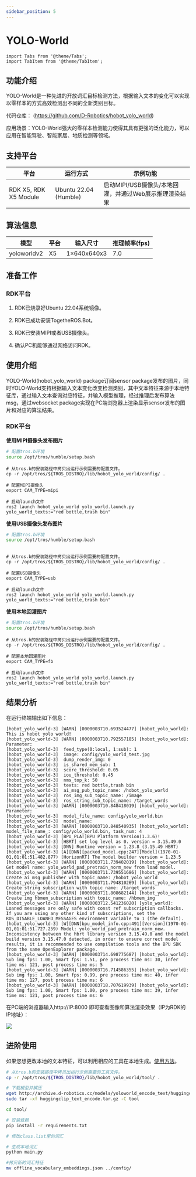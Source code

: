 ```yaml
---
sidebar_position: 5
---
```

# YOLO-World

```mdx-code-block
import Tabs from '@theme/Tabs';
import TabItem from '@theme/TabItem';
```

## 功能介绍

YOLO-World是一种先进的开放词汇目标检测方法，根据输入文本的变化可以实现以零样本的方式高效检测出不同的全新类别目标。

代码仓库： (https://github.com/D-Robotics/hobot_yolo_world)

应用场景：YOLO-World强大的零样本检测能力使得其具有更强的泛化能力，可以应用在智能驾驶、智能家居、地质检测等领域。


## 支持平台

| 平台                             | 运行方式     | 示例功能                                                 |
| -------------------------------- | ------------ | -------------------------------------------------------- |
| RDK X5, RDK X5 Module | Ubuntu 22.04 (Humble) | 启动MIPI/USB摄像头/本地回灌，并通过Web展示推理渲染结果 |

## 算法信息

| 模型 | 平台 | 输入尺寸 | 推理帧率(fps) |
| ---- | ---- | ------------ | ---- |
| yoloworldv2 | X5 | 1×640x640x3 | 7.0 |

## 准备工作

### RDK平台

1. RDK已烧录好Ubuntu 22.04系统镜像。

2. RDK已成功安装TogetheROS.Bot。

3. RDK已安装MIPI或者USB摄像头。

4. 确认PC机能够通过网络访问RDK。

## 使用介绍

YOLO-World(hobot_yolo_world) package订阅sensor package发布的图片，同时YOLO-World支持根据输入文本变化改变检测类别，其中文本特征来源于本地特征库，通过输入文本查询对应特征，并输入模型推理，经过推理后发布算法msg，通过websocket package实现在PC端浏览器上渲染显示sensor发布的图片和对应的算法结果。


### RDK平台

**使用MIPI摄像头发布图片**

<Tabs groupId="tros-distro">

<TabItem value="humble" label="Humble">

```bash
# 配置tros.b环境
source /opt/tros/humble/setup.bash
```

```shell
# 从tros.b的安装路径中拷贝出运行示例需要的配置文件。
cp -r /opt/tros/${TROS_DISTRO}/lib/hobot_yolo_world/config/ .

# 配置MIPI摄像头
export CAM_TYPE=mipi

# 启动launch文件
ros2 launch hobot_yolo_world yolo_world.launch.py yolo_world_texts:="red bottle,trash bin"
```

</TabItem>

</Tabs>

**使用USB摄像头发布图片**

<Tabs groupId="tros-distro">

<TabItem value="humble" label="Humble">

```bash
# 配置tros.b环境
source /opt/tros/humble/setup.bash
```

```shell

# 从tros.b的安装路径中拷贝出运行示例需要的配置文件。
cp -r /opt/tros/${TROS_DISTRO}/lib/hobot_yolo_world/config/ .

# 配置USB摄像头
export CAM_TYPE=usb

# 启动launch文件
ros2 launch hobot_yolo_world yolo_world.launch.py yolo_world_texts:="red bottle,trash bin"
```

</TabItem>

</Tabs>

**使用本地回灌图片**

<Tabs groupId="tros-distro">

<TabItem value="humble" label="Humble">

```bash
# 配置tros.b环境
source /opt/tros/humble/setup.bash
```

```shell
# 从tros.b的安装路径中拷贝出运行示例需要的配置文件。
cp -r /opt/tros/${TROS_DISTRO}/lib/hobot_yolo_world/config/ .

# 配置本地回灌图片
export CAM_TYPE=fb

# 启动launch文件
ros2 launch hobot_yolo_world yolo_world.launch.py yolo_world_texts:="red bottle,trash bin"
```

</TabItem>

</Tabs>

## 结果分析

在运行终端输出如下信息：

```shell
[hobot_yolo_world-3] [WARN] [0000003710.693524477] [hobot_yolo_world]: This is hobot yolo world!
[hobot_yolo_world-3] [WARN] [0000003710.792557185] [hobot_yolo_world]: Parameter:
[hobot_yolo_world-3]  feed_type(0:local, 1:sub): 1
[hobot_yolo_world-3]  image: config/yolo_world_test.jpg
[hobot_yolo_world-3]  dump_render_img: 0
[hobot_yolo_world-3]  is_shared_mem_sub: 1
[hobot_yolo_world-3]  score_threshold: 0.05
[hobot_yolo_world-3]  iou_threshold: 0.45
[hobot_yolo_world-3]  nms_top_k: 50
[hobot_yolo_world-3]  texts: red bottle,trash bin
[hobot_yolo_world-3]  ai_msg_pub_topic_name: /hobot_yolo_world
[hobot_yolo_world-3]  ros_img_sub_topic_name: /image
[hobot_yolo_world-3]  ros_string_sub_topic_name: /target_words
[hobot_yolo_world-3] [WARN] [0000003710.848418019] [hobot_yolo_world]: Parameter:
[hobot_yolo_world-3]  model_file_name: config/yolo_world.bin
[hobot_yolo_world-3]  model_name:
[hobot_yolo_world-3] [WARN] [0000003710.848540935] [hobot_yolo_world]: model_file_name_: config/yolo_world.bin, task_num: 4
[hobot_yolo_world-3] [BPU_PLAT]BPU Platform Version(1.3.6)!
[hobot_yolo_world-3] [HBRT] set log level as 0. version = 3.15.49.0
[hobot_yolo_world-3] [DNN] Runtime version = 1.23.8_(3.15.49 HBRT)
[hobot_yolo_world-3] [A][DNN][packed_model.cpp:247][Model](1970-01-01,01:01:51.482.877) [HorizonRT] The model builder version = 1.23.5
[hobot_yolo_world-3] [WARN] [0000003711.739402019] [hobot_yolo_world]: Get model name: yolo_world_pad_pretrain_norm_new from load model.
[hobot_yolo_world-3] [WARN] [0000003711.739551686] [hobot_yolo_world]: Create ai msg publisher with topic_name: /hobot_yolo_world
[hobot_yolo_world-3] [WARN] [0000003711.794810269] [hobot_yolo_world]: Create string subscription with topic_name: /target_words
[hobot_yolo_world-3] [WARN] [0000003711.808682144] [hobot_yolo_world]: Create img hbmem_subscription with topic_name: /hbmem_img
[hobot_yolo_world-3] [WARN] [0000003712.541236020] [yolo_world]: Loaned messages are only safe with const ref subscription callbacks. If you are using any other kind of subscriptions, set the ROS_DISABLE_LOANED_MESSAGES environment variable to 1 (the default).
[hobot_yolo_world-3] [W][DNN]bpu_model_info.cpp:491][Version](1970-01-01,01:01:51.727.259) Model: yolo_world_pad_pretrain_norm_new. Inconsistency between the hbrt library version 3.15.49.0 and the model build version 3.15.47.0 detected, in order to ensure correct model results, it is recommended to use compilation tools and the BPU SDK from the same OpenExplorer package.
[hobot_yolo_world-3] [WARN] [0000003714.698775687] [hobot_yolo_world]: Sub img fps: 1.00, Smart fps: 1.51, pre process time ms: 30, infer time ms: 121, post process time ms: 5
[hobot_yolo_world-3] [WARN] [0000003716.714586355] [hobot_yolo_world]: Sub img fps: 1.00, Smart fps: 0.99, pre process time ms: 40, infer time ms: 127, post process time ms: 6
[hobot_yolo_world-3] [WARN] [0000003718.707619939] [hobot_yolo_world]: Sub img fps: 1.00, Smart fps: 1.00, pre process time ms: 39, infer time ms: 121, post process time ms: 6
```

在PC端的浏览器输入http://IP:8000 即可查看图像和算法渲染效果（IP为RDK的IP地址）：

![](https://rdk-doc.oss-cn-beijing.aliyuncs.com/doc/img/05_Robot_development/03_boxs/function/image/box_adv/render_yolo_world.jpeg)


## 进阶使用
如果您想更改本地的文本特征，可以利用相应的工具在本地生成。[使用方法](https://github.com/D-Robotics/hobot_yolo_world/blob/develop/tool/README_cn.md)。

```bash
# 从tros.b的安装路径中拷贝出运行示例需要的工具文件。
cp -r /opt/tros/${TROS_DISTRO}/lib/hobot_yolo_world/tool/ .

# 下载模型并解压
wget http://archive.d-robotics.cc/models/yoloworld_encode_text/huggingclip_text_encode.tar.gz
sudo tar -xf huggingclip_text_encode.tar.gz -C tool

cd tool/

# 安装依赖
pip install -r requirements.txt
```

```bash
# 修改class.list里的词汇

# 生成本地词汇
python main.py

#拷贝新的词汇特征
mv offline_vocabulary_embeddings.json ../config/
```
